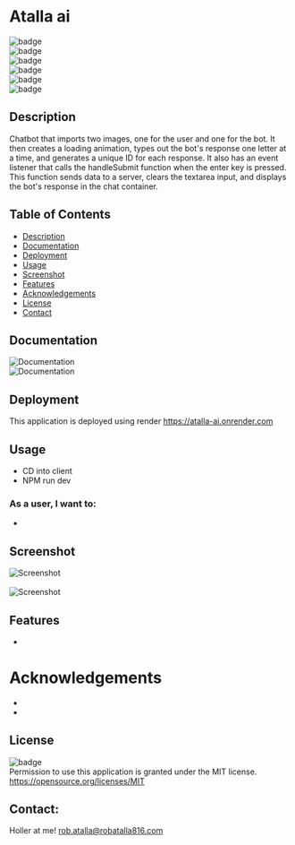 
# Atalla ai

  ![badge](https://img.shields.io/github/languages/top/ratalla816/Atalla-ai)
  <br> 
  ![badge](https://img.shields.io/github/languages/count/ratalla816/Atalla-ai)
  <br>
  ![badge](https://img.shields.io/github/issues/ratalla816/Atalla-ai)
  <br>
  ![badge](https://img.shields.io/github/issues-closed/ratalla816/Atalla-ai)
  <br>
  ![badge](https://img.shields.io/github/last-commit/ratalla816/Atalla-ai)
  <br>
  ![badge](https://img.shields.io/badge/license-MIT-important)
  
  ## Description
   
   Chatbot that imports two images, one for the user and one for the bot. It then creates a loading animation, types out the bot's response one letter at a time, and generates a unique ID for each response. It also has an event listener that calls the handleSubmit function when the enter key is pressed. This function sends data to a server, clears the textarea input, and displays the bot's response in the chat container.
   
 
  ## Table of Contents
  - [Description](#description)
  - [Documentation](#documentation)
  - [Deployment](#deployment)
  - [Usage](#usage)
  - [Screenshot](#screenshot)
  - [Features](#features)
  - [Acknowledgements](#acknowledgements)
  - [License](#license)
  - [Contact](#contact)

  ## Documentation
  ![Documentation](./assets/images/) 
  <br>
  ![Documentation](./assets/images/) 


  ## Deployment

  This application is deployed using render https://atalla-ai.onrender.com
 
  ## Usage

  * CD into client
  * NPM run dev

  ### As a user, I want to: 
  * 

 

  ## Screenshot
  ![Screenshot](./assets/images/)
  <br>
  <br>
  ![Screenshot](./assets/images/)
  
  

  ## Features
 
 *   

  # Acknowledgements
  
  * 
  * 

  ## License
  ![badge](https://img.shields.io/badge/license-MIT-important)
  <br>
  Permission to use this application is granted under the MIT license. <https://opensource.org/licenses/MIT>


   ## Contact:
   Holler at me! <a href="mailto:rob.atalla@robatalla816.com">rob.atalla@robatalla816.com</a>